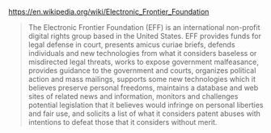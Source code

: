 https://en.wikipedia.org/wiki/Electronic_Frontier_Foundation 
> The Electronic Frontier Foundation (EFF) is an international non-profit digital rights group based in the United States. EFF provides funds for legal defense in court, presents amicus curiae briefs, defends individuals and new technologies from what it considers baseless or misdirected legal threats, works to expose government malfeasance, provides guidance to the government and courts, organizes political action and mass mailings, supports some new technologies which it believes preserve personal freedoms, maintains a database and web sites of related news and information, monitors and challenges potential legislation that it believes would infringe on personal liberties and fair use, and solicits a list of what it considers patent abuses with intentions to defeat those that it considers without merit.